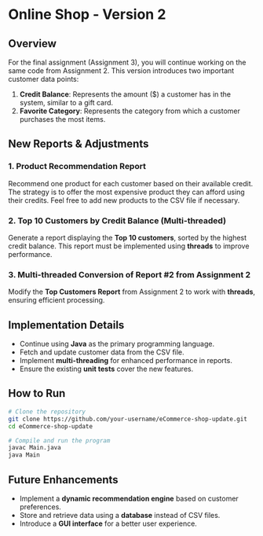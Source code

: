 # Online Shop - Version 2


## Overview
For the final assignment (Assignment 3), you will continue working on the same code from Assignment 2. This version introduces two important customer data points:

1. **Credit Balance**: Represents the amount ($) a customer has in the system, similar to a gift card.
2. **Favorite Category**: Represents the category from which a customer purchases the most items.

## New Reports & Adjustments

### 1. Product Recommendation Report
Recommend one product for each customer based on their available credit. The strategy is to offer the most expensive product they can afford using their credits. Feel free to add new products to the CSV file if necessary.

### 2. Top 10 Customers by Credit Balance (Multi-threaded)
Generate a report displaying the **Top 10 customers**, sorted by the highest credit balance. This report must be implemented using **threads** to improve performance.

### 3. Multi-threaded Conversion of Report #2 from Assignment 2
Modify the **Top Customers Report** from Assignment 2 to work with **threads**, ensuring efficient processing.

## Implementation Details
- Continue using **Java** as the primary programming language.
- Fetch and update customer data from the CSV file.
- Implement **multi-threading** for enhanced performance in reports.
- Ensure the existing **unit tests** cover the new features.

## How to Run
```sh
# Clone the repository
git clone https://github.com/your-username/eCommerce-shop-update.git
cd eCommerce-shop-update

# Compile and run the program
javac Main.java
java Main
```

## Future Enhancements
- Implement a **dynamic recommendation engine** based on customer preferences.
- Store and retrieve data using a **database** instead of CSV files.
- Introduce a **GUI interface** for a better user experience.



